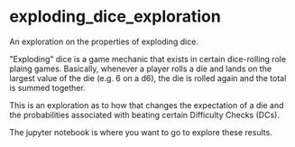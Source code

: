# exploding_dice_exploration
An exploration on the properties of exploding dice.

"Exploding" dice is a game mechanic that exists in certain dice-rolling role plaing games. Basically, whenever a player rolls a die and lands on the largest value of the die (e.g. 6 on a d6), the die is rolled again and the total is summed together.

This is an exploration as to how that changes the expectation of a die and the probabilities associated with beating certain Difficulty Checks (DCs).

The jupyter notebook is where you want to go to explore these results.
